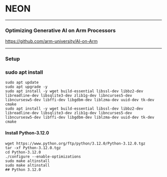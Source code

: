 # NEON


---
### Optimizing Generative AI on Arm Processors
https://github.com/arm-university/AI-on-Arm


---
### Setup

### sudo apt install

```
sudo apt update
sudo apt upgrade -y
sudo apt install -y wget build-essential libssl-dev libbz2-dev libreadline-dev libsqlite3-dev zlib1g-dev libncurses5-dev libncursesw5-dev libffi-dev libgdbm-dev liblzma-dev uuid-dev tk-dev cmake
sudo apt install -y wget build-essential libssl-dev libbz2-dev libreadline-dev libsqlite3-dev zlib1g-dev libncurses5-dev libncursesw5-dev libffi-dev libgdbm-dev liblzma-dev uuid-dev tk-dev cmake
```


#### Install Python-3.12.0
```
wget https://www.python.org/ftp/python/3.12.0/Python-3.12.0.tgz
tar -xf Python-3.12.0.tgz
cd Python-3.12.0
./configure --enable-optimizations
sudo make altinstall
sudo make altinstall
## Python 3.12.0
```

